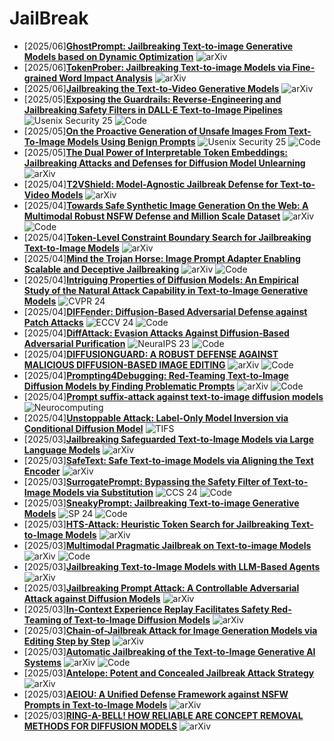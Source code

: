 # JailBreak
- [2025/06]**[GhostPrompt: Jailbreaking Text-to-image Generative Models based on Dynamic Optimization](https://arxiv.org/abs/2505.18979)** ![arXiv](https://img.shields.io/badge/arXiv-blue)
- [2025/06]**[TokenProber: Jailbreaking Text-to-image Models via Fine-grained Word Impact Analysis](https://arxiv.org/abs/2505.08804)** ![arXiv](https://img.shields.io/badge/arXiv-blue)
- [2025/06]**[Jailbreaking the Text-to-Video Generative Models](https://arxiv.org/abs/2505.06679)** ![arXiv](https://img.shields.io/badge/arXiv-blue)
- [2025/05]**[Exposing the Guardrails: Reverse-Engineering and Jailbreaking Safety Filters in DALL·E Text-to-Image Pipelines](https://www.usenix.org/system/files/conference/usenixsecurity25/sec25cycle1-prepub-746-villa.pdf)** ![Usenix Security 25](https://img.shields.io/badge/Usenix%20Security%2025-blue) ![Code](https://img.shields.io/badge/Code-violet)
- [2025/05]**[On the Proactive Generation of Unsafe Images From Text-To-Image Models Using Benign Prompts](https://www.usenix.org/system/files/conference/usenixsecurity25/sec25cycle1-prepub-590-wu-yixin-generation.pdf)** ![Usenix Security 25](https://img.shields.io/badge/Usenix%20Security%2025-blue) ![Code](https://img.shields.io/badge/Code-violet)
- [2025/05]**[The Dual Power of Interpretable Token Embeddings: Jailbreaking Attacks and Defenses for Diffusion Model Unlearning](https://arxiv.org/abs/2504.21307)** ![arXiv](https://img.shields.io/badge/arXiv-blue)
- [2025/04]**[T2VShield: Model-Agnostic Jailbreak Defense for Text-to-Video Models](https://arxiv.org/abs/2504.15512)** ![arXiv](https://img.shields.io/badge/arXiv-blue)
- [2025/04]**[Towards Safe Synthetic Image Generation On the Web: A Multimodal Robust NSFW Defense and Million Scale Dataset](https://arxiv.org/abs/2504.11707)** ![arXiv](https://img.shields.io/badge/arXiv-blue)  ![Code](https://img.shields.io/badge/Code-violet)
- [2025/04]**[Token-Level Constraint Boundary Search for Jailbreaking Text-to-Image Models](https://arxiv.org/abs/2504.11106)** ![arXiv](https://img.shields.io/badge/arXiv-blue)
- [2025/04]**[Mind the Trojan Horse: Image Prompt Adapter Enabling Scalable and Deceptive Jailbreaking](https://arxiv.org/abs/2504.05838)** ![arXiv](https://img.shields.io/badge/arXiv-blue)  ![Code](https://img.shields.io/badge/Code-violet)
- [2025/04]**[Intriguing Properties of Diffusion Models: An Empirical Study of the Natural Attack Capability in Text-to-Image Generative Models](https://openaccess.thecvf.com/content/CVPR2024/html/Sato_Intriguing_Properties_of_Diffusion_Models_An_Empirical_Study_of_the_CVPR_2024_paper.html)** ![CVPR 24](https://img.shields.io/badge/CVPR%2024-blue)
- [2025/04]**[DIFFender: Diffusion-Based Adversarial Defense against Patch Attacks](https://link.springer.com/chapter/10.1007/978-3-031-72943-0_8)** ![ECCV 24](https://img.shields.io/badge/ECCV%2024-blue) ![Code](https://img.shields.io/badge/Code-violet)
- [2025/04]**[DiffAttack: Evasion Attacks Against Diffusion-Based Adversarial Purification](https://proceedings.neurips.cc/paper_files/paper/2023/hash/ea0b28cbbd0cbc45ec4ac38e92da9cb2-Abstract-Conference.html)** ![NeuraIPS 23](https://img.shields.io/badge/NeuraIPS%2023-blue) ![Code](https://img.shields.io/badge/Code-violet)
- [2025/04]**[DIFFUSIONGUARD: A ROBUST DEFENSE AGAINST MALICIOUS DIFFUSION-BASED IMAGE EDITING](https://arxiv.org/abs/2410.05694)** ![arXiv](https://img.shields.io/badge/arXiv-blue)  ![Code](https://img.shields.io/badge/Code-violet)
- [2025/04]**[Prompting4Debugging: Red-Teaming Text-to-Image Diffusion Models by Finding Problematic Prompts](https://arxiv.org/abs/2309.06135)** ![arXiv](https://img.shields.io/badge/arXiv-blue)  ![Code](https://img.shields.io/badge/Code-violet)
- [2025/04]**[Prompt suffix-attack against text-to-image diffusion models](https://www.sciencedirect.com/science/article/pii/S0925231225003315)** ![Neurocomputing](https://img.shields.io/badge/Neurocomputing-blue)
- [2025/04]**[Unstoppable Attack: Label-Only Model Inversion via Conditional Diffusion Model](https://ieeexplore.ieee.org/abstract/document/10458692)** ![TIFS](https://img.shields.io/badge/TIFS-blue)
- [2025/03]**[Jailbreaking Safeguarded Text-to-Image Models via Large Language Models](https://arxiv.org/abs/2503.01839)** ![arXiv](https://img.shields.io/badge/arXiv-blue)
- [2025/03]**[SafeText: Safe Text-to-image Models via Aligning the Text Encoder](https://arxiv.org/abs/2502.20623)** ![arXiv](https://img.shields.io/badge/arXiv-blue)
- [2025/03]**[SurrogatePrompt: Bypassing the Safety Filter of Text-to-Image Models via Substitution](https://dl.acm.org/doi/abs/10.1145/3658644.3690346)** ![CCS 24](https://img.shields.io/badge/CCS%2024-blue) ![Code](https://img.shields.io/badge/Code-violet)
- [2025/03]**[SneakyPrompt: Jailbreaking Text-to-image Generative Models](https://ieeexplore.ieee.org/abstract/document/10646735)** ![SP 24](https://img.shields.io/badge/SP%2024-blue) ![Code](https://img.shields.io/badge/Code-violet)
- [2025/03]**[HTS-Attack: Heuristic Token Search for Jailbreaking Text-to-Image Models](https://arxiv.org/abs/2502.13175)** ![arXiv](https://img.shields.io/badge/arXiv-blue)
- [2025/03]**[Multimodal Pragmatic Jailbreak on Text-to-image Models](https://arxiv.org/abs/2409.19149)** ![arXiv](https://img.shields.io/badge/arXiv-blue)  ![Code](https://img.shields.io/badge/Code-violet)
- [2025/03]**[Jailbreaking Text-to-Image Models with LLM-Based Agents](https://arxiv.org/abs/2408.00523)** ![arXiv](https://img.shields.io/badge/arXiv-blue)
- [2025/03]**[Jailbreaking Prompt Attack: A Controllable Adversarial Attack against Diffusion Models](https://arxiv.org/abs/2404.02928)** ![arXiv](https://img.shields.io/badge/arXiv-blue)
- [2025/03]**[In-Context Experience Replay Facilitates Safety Red-Teaming of Text-to-Image Diffusion Models](https://arxiv.org/abs/2411.16769)** ![arXiv](https://img.shields.io/badge/arXiv-blue)
- [2025/03]**[Chain-of-Jailbreak Attack for Image Generation Models via Editing Step by Step](https://arxiv.org/abs/2410.03869)** ![arXiv](https://img.shields.io/badge/arXiv-blue)
- [2025/03]**[Automatic Jailbreaking of the Text-to-Image Generative AI Systems](https://arxiv.org/abs/2405.16567)** ![arXiv](https://img.shields.io/badge/arXiv-blue) ![Code](https://img.shields.io/badge/Code-violet)
- [2025/03]**[Antelope: Potent and Concealed Jailbreak Attack Strategy](https://arxiv.org/abs/2412.08156)** ![arXiv](https://img.shields.io/badge/arXiv-blue)
- [2025/03]**[AEIOU: A Unified Defense Framework against NSFW Prompts in Text-to-Image Models](https://arxiv.org/abs/2412.18123)** ![arXiv](https://img.shields.io/badge/arXiv-blue)
- [2025/03]**[RING-A-BELL! HOW RELIABLE ARE CONCEPT REMOVAL METHODS FOR DIFFUSION MODELS](https://arxiv.org/abs/2310.10012)** ![arXiv](https://img.shields.io/badge/arXiv-blue)
